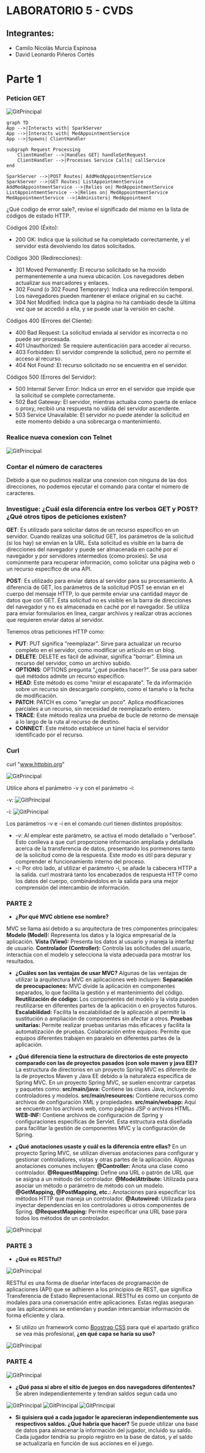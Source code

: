 # LABORATORIO 5 - CVDS
## Integrantes:
* Camilo Nicolás Murcia Espinosa
* David Leonardo Piñeros Cortés

# Parte 1
### Peticion GET
![GitPrincipal](img/error1.png)

```mermaid
graph TD
App -->|Interacts with| SparkServer
App -->|Interacts with| MedAppointmentService
App -->|Spawns| ClientHandler

subgraph Request Processing
	ClientHandler -->|Handles GET| handleGetRequest
	ClientHandler -->|Processes Service Calls| callService
end

SparkServer -->|POST Routes| AddMedAppointmentService
SparkServer -->|GET Routes| ListAppointmentService
AddMedAppointmentService -->|Relies on| MedAppointmentService
ListAppointmentService -->|Relies on| MedAppointmentService
MedAppointmentService -->|Administers| MedAppointment
```

¿Qué codigo de error sale?, revise el significado del mismo en la lista de códigos de estado HTTP.

Códigos 200 (Éxito):
* 200 OK: Indica que la solicitud se ha completado correctamente, y el servidor está devolviendo los datos solicitados.
  
Códigos 300 (Redirecciones):
* 301 Moved Permanently: El recurso solicitado se ha movido permanentemente a una nueva ubicación. Los navegadores deben actualizar sus marcadores y enlaces.
* 302 Found (o 302 Found Temporary): Indica una redirección temporal. Los navegadores pueden mantener el enlace original en su caché.
* 304 Not Modified: Indica que la página no ha cambiado desde la última vez que se accedió a ella, y se puede usar la versión en caché.

Códigos 400 (Errores del Cliente):
* 400 Bad Request: La solicitud enviada al servidor es incorrecta o no puede ser procesada.
* 401 Unauthorized: Se requiere autenticación para acceder al recurso.
* 403 Forbidden: El servidor comprende la solicitud, pero no permite el acceso al recurso.
* 404 Not Found: El recurso solicitado no se encuentra en el servidor.

Códigos 500 (Errores del Servidor):
* 500 Internal Server Error: Indica un error en el servidor que impide que la solicitud se complete correctamente.
* 502 Bad Gateway: El servidor, mientras actuaba como puerta de enlace o proxy, recibió una respuesta no válida del servidor ascendente.
* 503 Service Unavailable: El servidor no puede atender la solicitud en este momento debido a una sobrecarga o mantenimiento.

### Realice nueva conexion con Telnet

![GitPrincipal](img/error2.png)

### Contar el número de caracteres

Debido a que no pudimos realizar una conexion con ninguna de las dos direcciones, no podemos ejecutar el comando para contar el número de caracteres.

### Investigue: ¿Cuál esla diferencia entre los verbos GET y POST? ¿Qué otros tipos de peticiones existen?

**GET**: Es utilizado para solicitar datos de un recurso específico en un servidor. Cuando realizas una solicitud GET, los parámetros de la solicitud (si los hay) se envían en la URL. Esta solicitud es visible en la barra de direcciones del navegador y puede ser almacenada en caché por el navegador y por servidores intermedios (como proxies). Se usa comúnmente para recuperar información, como solicitar una página web o un recurso específico de una API.

**POST**: Es utilizado para enviar datos al servidor para su procesamiento. A diferencia de GET, los parámetros de la solicitud POST se envían en el cuerpo del mensaje HTTP, lo que permite enviar una cantidad mayor de datos que con GET. Esta solicitud no es visible en la barra de direcciones del navegador y no es almacenada en caché por el navegador. Se utiliza para enviar formularios en línea, cargar archivos y realizar otras acciones que requieren enviar datos al servidor.

Tenemos otras peticiones HTTP como:

- **PUT**: PUT significa "reemplazar". Sirve para actualizar un recurso completo en el servidor, como modificar un artículo en un blog.
- **DELETE**: DELETE es fácil de adivinar, significa "borrar". Elimina un recurso del servidor, como un archivo subido.
- **OPTIONS**: OPTIONS pregunta "¿qué puedes hacer?". Se usa para saber qué métodos admite un recurso específico.
- **HEAD**: Este método es como "mirar el escaparate". Te da información sobre un recurso sin descargarlo completo, como el tamaño o la fecha de modificación.
- **PATCH**: PATCH es como "arreglar un poco". Aplica modificaciones parciales a un recurso, sin necesidad de reemplazarlo entero.
- **TRACE**: Este método realiza una prueba de bucle de retorno de mensaje a lo largo de la ruta al recurso de destino.
- **CONNECT**: Este método establece un túnel hacia el servidor identificado por el recurso.

### Curl

curl "www.httpbin.org"

![GitPrincipal](img/curl1.png)

Utilice ahora el parámetro -v y con el parámetro -i:

-v: 
![GitPrincipal](img/curl2.png)

-i: 
![GitPrincipal](img/curl3.png)

Los parámetros -v e -i en el comando curl tienen distintos propósitos:

- -v: Al emplear este parámetro, se activa el modo detallado o "verbose". Esto conlleva a que curl proporcione información ampliada y detallada acerca de la transferencia de datos, presentando los pormenores tanto de la solicitud como de la respuesta. Este modo es útil para depurar y comprender el funcionamiento interno del proceso.
- -i: Por otro lado, al utilizar el parámetro -i, se añade la cabecera HTTP a la salida. curl mostrará tanto los encabezados de respuesta HTTP como los datos del cuerpo, combinándolos en la salida para una mejor comprensión del intercambio de información.

### PARTE 2

- **¿Por qué MVC obtiene ese nombre?**

MVC se llama así debido a su arquitectura de tres componentes principales:
**Modelo (Model):** Representa los datos y la lógica empresarial de la aplicación.
**Vista (View):** Presenta los datos al usuario y maneja la interfaz de usuario.
**Controlador (Controller):** Controla las solicitudes del usuario, interactúa con el modelo y selecciona la vista adecuada para mostrar los resultados.

- **¿Cuáles son las ventajas de usar MVC?**
Algunas de las ventajas de utilizar la arquitectura MVC en aplicaciones web incluyen:
**Separación de preocupaciones:** MVC divide la aplicación en componentes separados, lo que facilita la gestión y el mantenimiento del código.
**Reutilización de código:** Los componentes del modelo y la vista pueden reutilizarse en diferentes partes de la aplicación o en proyectos futuros.
**Escalabilidad:** Facilita la escalabilidad de la aplicación al permitir la sustitución o ampliación de componentes sin afectar a otros.
**Pruebas unitarias:** Permite realizar pruebas unitarias más eficaces y facilita la automatización de pruebas.
Colaboración entre equipos: Permite que equipos diferentes trabajen en paralelo en diferentes partes de la aplicación.

- **¿Qué diferencia tiene la estructura de directorios de este proyecto comparado con las de proyectos pasados (con solo maven y java EE)?**
La estructura de directorios en un proyecto Spring MVC es diferente de la de proyectos Maven y Java EE debido a la naturaleza específica de Spring MVC. En un proyecto Spring MVC, se suelen encontrar carpetas y paquetes como:
**src/main/java:** Contiene las clases Java, incluyendo controladores y modelos.
**src/main/resources:** Contiene recursos como archivos de configuración XML y propiedades.
**src/main/webapp:** Aquí se encuentran los archivos web, como páginas JSP o archivos HTML.
**WEB-INF:** Contiene archivos de configuración de Spring y configuraciones específicas de Servlet.
Esta estructura está diseñada para facilitar la gestión de componentes MVC y la configuración de Spring.

- **¿Qué anotaciones usaste y cuál es la diferencia entre ellas?**
En un proyecto Spring MVC, se utilizan diversas anotaciones para configurar y gestionar controladores, vistas y otras partes de la aplicación. Algunas anotaciones comunes incluyen:
**@Controller:** Anota una clase como controlador.
**@RequestMapping:** Define una URL o patrón de URL que se asigna a un método del controlador.
**@ModelAttribute:** Utilizada para asociar un método o parámetro de método con un modelo.
**@GetMapping, @PostMapping, etc.:** Anotaciones para especificar los métodos HTTP que maneja un controlador.
**@Autowired:** Utilizada para inyectar dependencias en los controladores u otros componentes de Spring.
**@RequestMapping:** Permite especificar una URL base para todos los métodos de un controlador.

![GitPrincipal](img/hello.png)

### PARTE 3

- **¿Qué es RESTful?**

![GitPrincipal](img/user.png)

RESTful es una forma de diseñar interfaces de programación de aplicaciones (API) que se adhieren a los principios de REST, que significa Transferencia de Estado Representacional. RESTful es como un conjunto de modales para una conversación entre aplicaciones. Estas reglas aseguran que las aplicaciones se entiendan y puedan intercambiar información de forma eficiente y clara.

- Si utilizo un framework como [Boostrap CSS](https://getbootstrap.com/) para qué el apartado gráfico se vea más profesional, **¿en qué capa se haría su uso?**

![GitPrincipal](img/boot.png)

### PARTE 4

![GitPrincipal](img/guess.png)

-  **¿Qué pasa si abro el sitio de juegos en dos navegadores difententes?**
Se abren independientemente y tendran saldos segun cada uno

![GitPrincipal](img/2nav.png)
![GitPrincipal](img/eje1.png)
![GitPrincipal](img/eje2.png)
 
-  **Si quisiera qué a cada jugador le aparecieran independientemente sus respectivos saldos. ¿Qué habría que hacer?**
  Se puede utilizar una base de datos para almacenar la información del jugador, incluido su saldo. Cada jugador tendría su propio registro en la base de datos, y el saldo se actualizaría en función de sus acciones en el juego.


